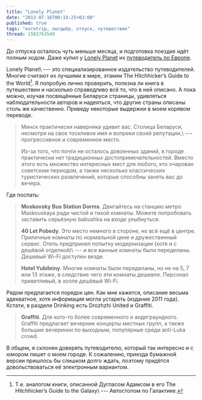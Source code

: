 ```yaml
---
title: "Lonely Planet"
date: "2013-07-16T00:19:25+03:00"
published: true
tags: "eurotrip, лытдыбр, отпуск, путешествие"
thread: 1502763540
---
```


До отпуска осталось чуть меньше месяца, и подготовка поездке идёт полным ходом. Даже купил у
[Lonely Planet](http://www.lonelyplanet.com/) их
[путеводитель по Eвропе](http://shop.lonelyplanet.com/europe/europe-on-a-shoestring-travel-guide-7/).

Lonely Planet\ --- это специализированное издательство путеводителей. Многие считают их лучшими в мире,
этаким The Hitchhicker’s Guide to the World[^1]. Я попробую лично проверить, полезна ли книга в путешествии и
насколько справедливо всё то, что в ней описано. А пока можно, изучая посвящённые Беларуси страницы,
удивляться наблюдательности авторов и надеяться, что другие страны описаны столь же качественно. Приведу некоторые
выдержки в моем корявом переводе.

> Минск практически наверняка удивит вас. Столица Беларуси, несмотря на свое тоскливое имя и вопреки своей
> репутации,\ --- прогрессивное и современное место.
>
> Из-за того, что почти не осталось довоенных зданий, в городе практически нет традиционных достопримечательностей.
> Вместо этого есть множество интересных мест для любого, кто очарован советским периодом, а также несколько классических
> туристических развлечений, которые способны занять вас до вечера.

Где поспать:

> **Moskovsky Bus Station Dorms**. Двигайтесь на станцию метро Maskouskaya ради чистой и тихой комнаты. Можете
> попробовать заставить серьёзную babushka на входе улыбнуться.
>
> **40 Let Pobedy**. Это место немного в стороне, но всё ещё в центре. Приличные комнаты по нормальной цене и
> дружественный сервис. Отель предпринял попытку модернизации (хотя и с дешёвой отделкой)\ --- и все ванные комнаты
> были переделаны. Дешевый Wi-Fi доступен везде.
>
> **Hotel Yubileiny**. Многие комнаты были переделаны, но не на 5, 7 или 13 этаже, в следствие чего эти комнаты
> дешевле. Персонал приветливый, в холле дешёвый Wi-Fi.

Рядом предлагается порядок цен. Как мне кажется, описание весьма адекватное, хотя информация могла устареть
(издание 2011 года). Кстати, в разделе Drinking есть Drozhzhi United и Graffiti.

> **Graffiti**. Для кого-то более современного и андеграундного. Graffiti предлагает вечерние концерты местных групп,
> а также большие вечеринки по выходным, популярные среди anti-Luka crowd.

В общем, я склонен доверять путеводителю, который так интересно и с юмором пишет  о моем городе. К сожалению,
приезда бумажной версии пришлось бы слишком долго ждать, поэтому придётся довольствоваться её электронным вариантом.

[^1]: Т.е. аналогом книги, описанной Дугласом Адамсом в его The Hitchhicker’s Guide to the Galaxy\ --- Автостопом
по Галактике.
